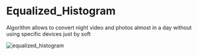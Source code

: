 # Equalized_Histogram
Algorithm allows to convert night video and photos  almost in a day without using specific devices just by soft



![equalized_histogram](/resources/photos/equalized_histogram.jpg)
